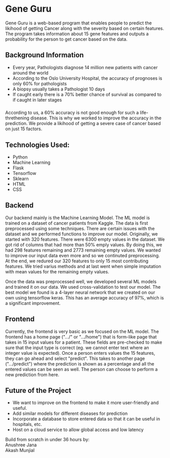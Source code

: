 # Gene Guru 
Gene Guru is a web-based program that enables people to predict the likihood of getting Cancer along with the severity based on certain features. 
The program takes information about 15 gene features and outputs a probability for the person to get cancer based on the data. 

## Background Information
- Every year, Pathologists diagnose 14 million new patients with cancer around the world
- According to the Oslo University Hospital, the accuracy of prognoses is only 60% for pathologists
- A biopsy usually takes a Pathologist 10 days
- If caught early there is a 70% better chance of survival as compared to if caught in later stages
##### 
According to us, a 60% accuracy is not good enough for such a life-threthening disease. This is why we worked to improve the accuracy in the prediction. 
We provide a likihood of getting a severe case of cancer based on just 15 factors. 

## Technologies Used:
- Python
- Machine Learning
- Flask
- Tensorflow
- Sklearn
- HTML
- CSS

## Backend
Our backend mainly is the Machine Learning Model. The ML model is trained on a dataset of cancer patients from Kaggle. 
The data is first preprocessed using some techniques. There are certain issues with the dataset and we performed functions to improve our model.
Originally, we started with 320 features. There were 6300 empty values in the dataset. We got rid of columns that had more than 50% emply values. 
By doing this, we had 298 features remaining and 2773 remaining empty values. We wanted to improve our input data even more and so we continuted preprocessing.
At the end, we redured our 320 features to only 15 most contributing features.
We tried varius methods and at last went when simple imputation with mean values for the remaining empty values.  

Once the data was preprocessed well, we developed several ML models and trained it on our data. We used cross-validation to test our model. The best model we found
is a 4-layer neural network that we created on our own using tensorflow keras. This has an average accuracy of 97%, which is a significant improvement. 

## Frontend
Currently, the frontend is very basic as we focused on the ML model. The frontend has a home page (".../" or ".../home") that is form-like page that takes in 
15 input values for a patient. These fields are pre-checked to make sure that the input type is correct (eg. we cannot enter text where an integer value is 
expected). Once a person enters values the 15 features, they can go ahead and select "predict". This takes to another page (".../predict") where the prediction is 
shown as a percentage and all the entered values can be seen as well. The person can choose to perform a new prediction from here. 

## Future of the Project
- We want to improve on the frontend to make it more user-friendly and useful. 
- Add similar models for different diseases for prediction
- Incorporate a database to store entered data so that it can be useful in hospitals, etc.
- Host on a cloud service to allow global access and low latency

Build from scratch in under 36 hours by:  
Anushree Jana   
Akash Munjial
